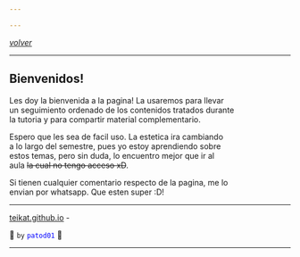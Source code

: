 ```yaml
---

---
```


<link rel="icon" href="/etc/icon.png">

[*volver*][teikat]

---

## Bienvenidos!

Les doy la bienvenida a la pagina! La usaremos para llevar <br>
un seguimiento ordenado de los contenidos tratados durante <br>
la tutoria y para compartir material complementario.

Espero que les sea de facil uso. La estetica ira cambiando <br>
a lo largo del semestre, pues yo estoy aprendiendo sobre <br>
estos temas, pero sin duda, lo encuentro mejor que ir al <br>
aula ~~la cual no tengo acceso xD~~.

Si tienen cualquier comentario respecto de la pagina, me lo <br>
envian por whatsapp. Que esten super :D!

---

[teikat.github.io][teikat] - <span id="herobrine"></span>

:ghost: `by` <span style="color: blue;">`patod01`</span> :ghost:

[teikat]: https://teikat.github.io

---

<script type="text/javascript" src="/herobrine.js"></script>
